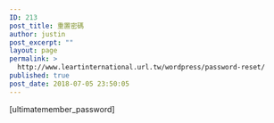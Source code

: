 ```yaml
---
ID: 213
post_title: 重置密碼
author: justin
post_excerpt: ""
layout: page
permalink: >
  http://www.leartinternational.url.tw/wordpress/password-reset/
published: true
post_date: 2018-07-05 23:50:05
---
```

[ultimatemember_password]